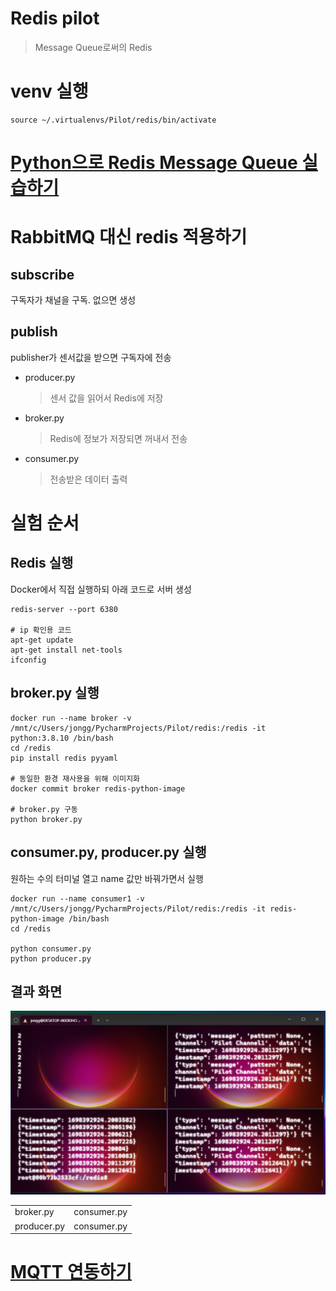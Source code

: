 # Redis pilot
> Message Queue로써의 Redis

# venv 실행
```shell
source ~/.virtualenvs/Pilot/redis/bin/activate
```

# [Python으로 Redis Message Queue 실습하기](https://www.notion.so/jonggurl96/Redis-3004d4e36a6248b6b18a854ccf1acb08?pvs=4#3fd5ef8c1ec54407a498553d2ba6e9c0)

# RabbitMQ 대신 redis 적용하기
## subscribe
구독자가 채널을 구독. 없으면 생성

## publish
publisher가 센서값을 받으면 구독자에 전송

- producer.py
  > 센서 값을 읽어서 Redis에 저장
- broker.py
  > Redis에 정보가 저장되면 꺼내서 전송
- consumer.py
  > 전송받은 데이터 출력

# 실험 순서
## Redis 실행
Docker에서 직접 실행하되 아래 코드로 서버 생성
```shell
redis-server --port 6380

# ip 확인용 코드
apt-get update
apt-get install net-tools
ifconfig
```

## broker.py 실행
```shell
docker run --name broker -v /mnt/c/Users/jongg/PycharmProjects/Pilot/redis:/redis -it python:3.8.10 /bin/bash
cd /redis
pip install redis pyyaml

# 동일한 환경 재사용을 위해 이미지화
docker commit broker redis-python-image

# broker.py 구동
python broker.py
```

## consumer.py, producer.py 실행
원하는 수의 터미널 열고 name 값만 바꿔가면서 실행
```shell
docker run --name consumer1 -v /mnt/c/Users/jongg/PycharmProjects/Pilot/redis:/redis -it redis-python-image /bin/bash
cd /redis

python consumer.py
python producer.py
```

## 결과 화면
![z](res.png)

|             |             |
|:------------|:------------|
| broker.py   | consumer.py |
| producer.py | consumer.py |

# [MQTT 연동하기](mqtt)
